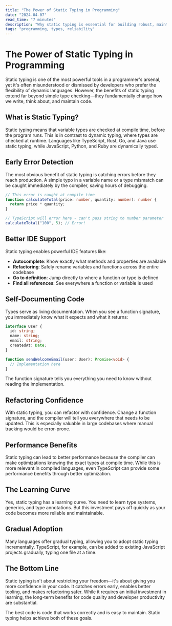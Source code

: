 ```yaml
---
title: "The Power of Static Typing in Programming"
date: "2024-04-07"
read_time: "7 minutes"
description: "Why static typing is essential for building robust, maintainable software."
tags: "programming, types, reliability"
---
```


# The Power of Static Typing in Programming

Static typing is one of the most powerful tools in a programmer's arsenal, yet it's often misunderstood or dismissed by developers who prefer the flexibility of dynamic languages. However, the benefits of static typing extend far beyond simple type checking—they fundamentally change how we write, think about, and maintain code.

## What is Static Typing?

Static typing means that variable types are checked at compile time, before the program runs. This is in contrast to dynamic typing, where types are checked at runtime. Languages like TypeScript, Rust, Go, and Java use static typing, while JavaScript, Python, and Ruby are dynamically typed.

## Early Error Detection

The most obvious benefit of static typing is catching errors before they reach production. A simple typo in a variable name or a type mismatch can be caught immediately by the compiler, saving hours of debugging.

```typescript
// This error is caught at compile time
function calculateTotal(price: number, quantity: number): number {
  return price * quantity;
}

// TypeScript will error here - can't pass string to number parameter
calculateTotal("100", 5); // Error!
```

## Better IDE Support

Static typing enables powerful IDE features like:
- **Autocomplete**: Know exactly what methods and properties are available
- **Refactoring**: Safely rename variables and functions across the entire codebase
- **Go to definition**: Jump directly to where a function or type is defined
- **Find all references**: See everywhere a function or variable is used

## Self-Documenting Code

Types serve as living documentation. When you see a function signature, you immediately know what it expects and what it returns:

```typescript
interface User {
  id: string;
  name: string;
  email: string;
  createdAt: Date;
}

function sendWelcomeEmail(user: User): Promise<void> {
  // Implementation here
}
```

The function signature tells you everything you need to know without reading the implementation.

## Refactoring Confidence

With static typing, you can refactor with confidence. Change a function signature, and the compiler will tell you everywhere that needs to be updated. This is especially valuable in large codebases where manual tracking would be error-prone.

## Performance Benefits

Static typing can lead to better performance because the compiler can make optimizations knowing the exact types at compile time. While this is more relevant in compiled languages, even TypeScript can provide some performance benefits through better optimization.

## The Learning Curve

Yes, static typing has a learning curve. You need to learn type systems, generics, and type annotations. But this investment pays off quickly as your code becomes more reliable and maintainable.

## Gradual Adoption

Many languages offer gradual typing, allowing you to adopt static typing incrementally. TypeScript, for example, can be added to existing JavaScript projects gradually, typing one file at a time.

## The Bottom Line

Static typing isn't about restricting your freedom—it's about giving you more confidence in your code. It catches errors early, enables better tooling, and makes refactoring safer. While it requires an initial investment in learning, the long-term benefits for code quality and developer productivity are substantial.

The best code is code that works correctly and is easy to maintain. Static typing helps achieve both of these goals.

